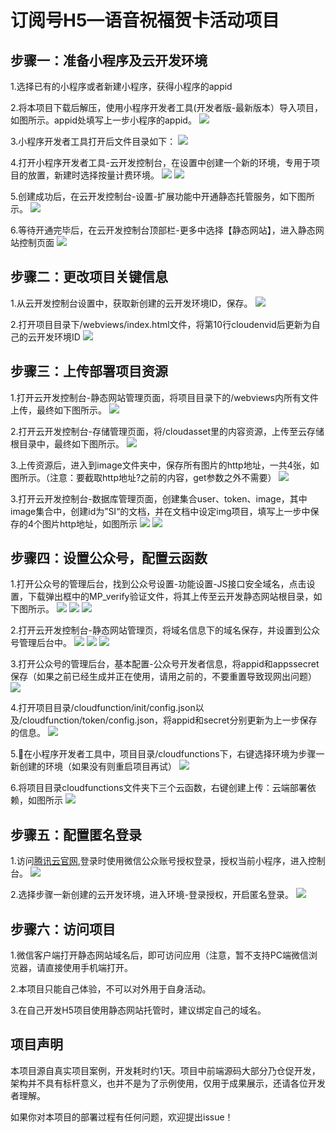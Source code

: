 # 订阅号H5—语音祝福贺卡活动项目

## 步骤一：准备小程序及云开发环境
1.选择已有的小程序或者新建小程序，获得小程序的appid

2.将本项目下载后解压，使用小程序开发者工具(开发者版-最新版本）导入项目，如图所示。appid处填写上一步小程序的appid。
![](readmeres/01.png)

3.小程序开发者工具打开后文件目录如下：
![](readmeres/02.png)

4.打开小程序开发者工具-云开发控制台，在设置中创建一个新的环境，专用于项目的放置，新建时选择按量计费环境。
![](readmeres/03.png)
![](readmeres/04.png)

5.创建成功后，在云开发控制台-设置-扩展功能中开通静态托管服务，如下图所示。
![](readmeres/05.png)

6.等待开通完毕后，在云开发控制台顶部栏-更多中选择【静态网站】，进入静态网站控制页面
![](readmeres/06.png)

## 步骤二：更改项目关键信息

1.从云开发控制台设置中，获取新创建的云开发环境ID，保存。
![](readmeres/07.png)

2.打开项目目录下/webviews/index.html文件，将第10行cloudenvid后更新为自己的云开发环境ID
![](readmeres/08.png)

## 步骤三：上传部署项目资源

1.打开云开发控制台-静态网站管理页面，将项目目录下的/webviews内所有文件上传，最终如下图所示。
![](readmeres/09.png)

2.打开云开发控制台-存储管理页面，将/cloudasset里的内容资源，上传至云存储根目录中，最终如下图所示。
![](readmeres/10.png)

3.上传资源后，进入到image文件夹中，保存所有图片的http地址，一共4张，如图所示。（注意：要截取http地址?之前的内容，get参数之外不需要）
![](readmeres/11.png)

3.打开云开发控制台-数据库管理页面，创建集合user、token、image，其中image集合中，创建id为”SI“的文档，并在文档中设定img项目，填写上一步中保存的4个图片http地址，如图所示
![](readmeres/12.png)
![](readmeres/13.png)

## 步骤四：设置公众号，配置云函数

1.打开公众号的管理后台，找到公众号设置-功能设置-JS接口安全域名，点击设置，下载弹出框中的MP_verify验证文件，将其上传至云开发静态网站根目录，如下图所示。
![](readmeres/14.png)
![](readmeres/15.png)
![](readmeres/16.png)

2.打开云开发控制台-静态网站管理页，将域名信息下的域名保存，并设置到公众号管理后台中。
![](readmeres/17.png)
![](readmeres/18.png)
![](readmeres/19.png)

3.打开公众号的管理后台，基本配置-公众号开发者信息，将appid和appssecret保存（如果之前已经生成并正在使用，请用之前的，不要重置导致现网出问题）
![](readmeres/20.png)

4.打开项目目录/cloudfunction/init/config.json以及/cloudfunction/token/config.json，将appid和secret分别更新为上一步保存的信息。
![](readmeres/21.png)

5.在小程序开发者工具中，项目目录/cloudfunctions下，右键选择环境为步骤一新创建的环境（如果没有则重启项目再试）
![](readmeres/22.png)

6.将项目目录cloudfunctions文件夹下三个云函数，右键创建上传：云端部署依赖，如图所示
![](readmeres/23.png)

## 步骤五：配置匿名登录

1.访问[腾讯云官网](https://console.cloud.tencent.com/tcb),登录时使用微信公众账号授权登录，授权当前小程序，进入控制台。
![](readmeres/24.png)

2.选择步骤一新创建的云开发环境，进入环境-登录授权，开启匿名登录。
![](readmeres/25.png)

## 步骤六：访问项目

1.微信客户端打开静态网站域名后，即可访问应用（注意，暂不支持PC端微信浏览器，请直接使用手机端打开。

2.本项目只能自己体验，不可以对外用于自身活动。

3.在自己开发H5项目使用静态网站托管时，建议绑定自己的域名。

## 项目声明

本项目源自真实项目案例，开发耗时约1天。项目中前端源码大部分乃仓促开发，架构并不具有标杆意义，也并不是为了示例使用，仅用于成果展示，还请各位开发者理解。

如果你对本项目的部署过程有任何问题，欢迎提出issue！